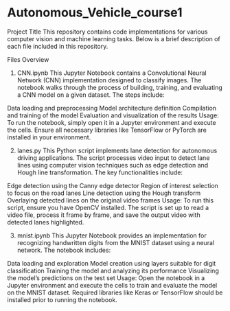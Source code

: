 # Autonomous_Vehicle_course1
Project Title
This repository contains code implementations for various computer vision and machine learning tasks. Below is a brief description of each file included in this repository.

Files Overview
1. CNN.ipynb
This Jupyter Notebook contains a Convolutional Neural Network (CNN) implementation designed to classify images. The notebook walks through the process of building, training, and evaluating a CNN model on a given dataset. The steps include:

Data loading and preprocessing
Model architecture definition
Compilation and training of the model
Evaluation and visualization of the results
Usage: To run the notebook, simply open it in a Jupyter environment and execute the cells. Ensure all necessary libraries like TensorFlow or PyTorch are installed in your environment.

2. lanes.py
This Python script implements lane detection for autonomous driving applications. The script processes video input to detect lane lines using computer vision techniques such as edge detection and Hough line transformation. The key functionalities include:

Edge detection using the Canny edge detector
Region of interest selection to focus on the road lanes
Line detection using the Hough transform
Overlaying detected lines on the original video frames
Usage: To run this script, ensure you have OpenCV installed. The script is set up to read a video file, process it frame by frame, and save the output video with detected lanes highlighted.

3. mnist.ipynb
This Jupyter Notebook provides an implementation for recognizing handwritten digits from the MNIST dataset using a neural network. The notebook includes:

Data loading and exploration
Model creation using layers suitable for digit classification
Training the model and analyzing its performance
Visualizing the model’s predictions on the test set
Usage: Open the notebook in a Jupyter environment and execute the cells to train and evaluate the model on the MNIST dataset. Required libraries like Keras or TensorFlow should be installed prior to running the notebook.
